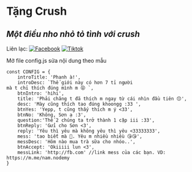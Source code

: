 # Tặng Crush
## _Một điều nho nhỏ tỏ tình với crush_

Liên lạc: 
[![Facebook](https://i.imgur.com/GRqy96ts.jpg)](https://www.facebook.com/nam.nodemy)
[![Tiktok](https://i.imgur.com/Nbfl1E7t.jpg)](https://www.tiktok.com/@manindev)

Mở file config.js sửa nội dung theo mẫu
```
const CONFIG = {
    introTitle: 'Phanh à!',
    introDesc: `Thế giới này có hơn 7 tỉ người
mà t chỉ thích đúng mình m 😝 `,
    btnIntro: 'hihi',
    title: 'Phải chăng t đã thích m ngay từ cái nhìn đầu tiên 😙',
    desc: 'Mày cũng thích tao đúng khoongg :33 ',
    btnYes: 'Yepp, t cũng thấy thích m ý <33',
    btnNo: 'Không, Sơn ạ :3',
    question:'Thế 2 chúng ta trở thành 1 cặp iii :33',
    btnReply: 'Gửi cho Sơn <3',
    reply: 'Yêu thì yêu mà không yêu thì yêu <33333333',
    mess: 'tao biết mà 🥰. Yêu m nhiều nhiều 😘😘',
    messDesc: 'Hôm nào mua trà sữa cho nhóo..',
    btnAccept: 'Okiiiii lun <3',
    messLink: 'http://fb.com' //link mess của các bạn. VD: https://m.me/nam.nodemy
}
```

